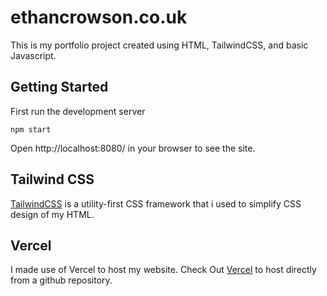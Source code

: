# ethancrowson.co.uk
This is my portfolio project created using HTML, TailwindCSS, and basic Javascript.

## Getting Started
First run the development server
```
npm start
```
Open http://localhost:8080/ in your browser to see the site.

## Tailwind CSS
[TailwindCSS](https://tailwindcss.com/) is a utility-first CSS framework that i used to simplify CSS design of my HTML.

## Vercel
I made use of Vercel to host my website.
Check Out [Vercel](https://vercel.com/new?utm_medium=default-template&filter=next.js&utm_source=create-next-app&utm_campaign=create-next-app-readme) to host directly from a github repository.
